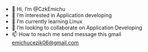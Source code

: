 - 👋 Hi, I’m @CzkEmichu
- 👀 I’m interested in Application developing
- 🌱 I’m currently learning Linux
- 💞️ I’m looking to collaborate on Application Developing
- 📫 How to reach me send message this gmail emichucezik06@gmail.com

<!---
CzkEmichu/CzkEmichu is a ✨ special ✨ repository because its `README.md` (this file) appears on your GitHub profile.
You can click the Preview link to take a look at your changes.
--->
